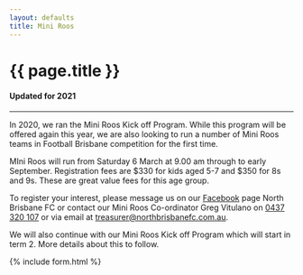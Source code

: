 ```yaml
---
layout: defaults
title: Mini Roos
---
```


<div class="container">
  <div class="row top-buffer">
    <div class="col">
      <h1 class="text-center">{{ page.title }}</h1>
      <h4 class="text-center">Updated for 2021</h4>
    </div>
  </div>
  <hr>
  <div class="row">
    <div class="col-md-8 offset-md-2 text-justify">
<section id="Mini Roos" markdown="1">
In 2020, we ran the Mini Roos Kick off Program. While this program will be offered again this year, we are also looking to run a number of Mini Roos teams in Football Brisbane competition for the first time.  

MIni Roos will run from Saturday 6 March at 9.00 am through to early September. Registration fees are $330 for kids aged 5-7 and $350 for 8s and 9s. These are great value fees for this age group.  

To register your interest, please message us on our [Facebook](https://www.facebook.com/northbrisbanefc/) page North Brisbane FC or contact our Mini Roos Co-ordinator Greg Vitulano on [0437 320 107](tel:0437320107) or via email at <treasurer@northbrisbanefc.com.au>.  

We will also continue with our Mini Roos Kick off Program which will start in term 2. More details about this to follow.   
</section>
    </div>
  </div>
</div>

{% include form.html %}
